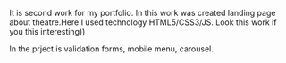 It is second work for my portfolio. In this work was created landing page about theatre.Here I used technology HTML5/CSS3/JS. Look this work if you this interesting)) 

In the prject is validation forms, mobile menu, carousel.